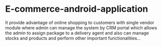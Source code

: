 # E-commerce-android-application
It provide advantage of online shopping to customers with single vendor module where admin can manage the system by CRM portal which allows the admin to assign package to a delivery agent and also can manage stocks and products and perform other important functionalities...
